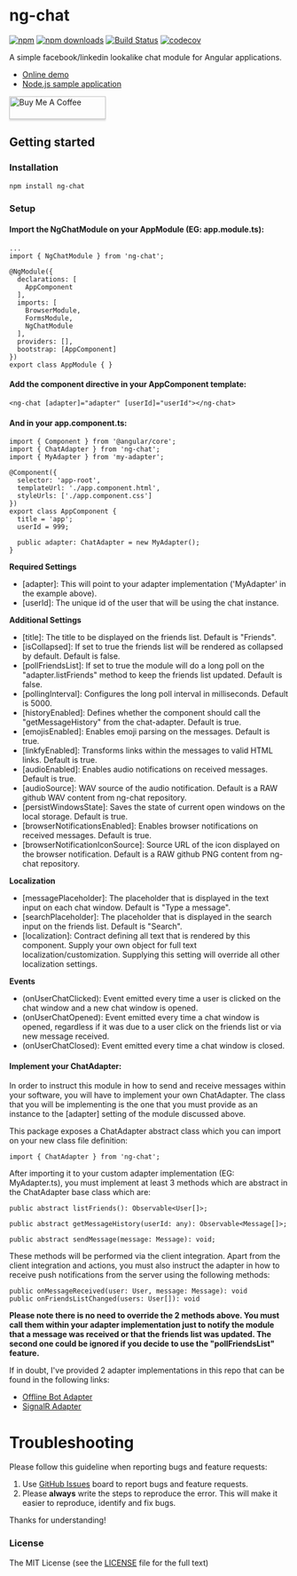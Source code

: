 # ng-chat

[![npm](https://img.shields.io/npm/v/ng-chat.svg)](https://www.npmjs.com/package/ng-chat)
[![npm downloads](https://img.shields.io/npm/dm/ng-chat.svg)](https://npmjs.org/ng-chat)
[![Build Status](https://travis-ci.org/rpaschoal/ng-chat.svg?branch=development)](https://travis-ci.org/rpaschoal/ng-chat)
[![codecov](https://codecov.io/gh/rpaschoal/ng-chat/branch/master/graph/badge.svg)](https://codecov.io/gh/rpaschoal/ng-chat)

A simple facebook/linkedin lookalike chat module for Angular applications.

* [Online demo](https://ng-chat.azurewebsites.net)
* [Node.js sample application](https://github.com/rpaschoal/ng-chat-nodejs)

<a href="https://www.buymeacoffee.com/ixJwWB5bD" target="_blank"><img src="https://www.buymeacoffee.com/assets/img/custom_images/orange_img.png" alt="Buy Me A Coffee" style="height: 41px !important;width: 174px !important;box-shadow: 0px 3px 2px 0px rgba(190, 190, 190, 0.5) !important;-webkit-box-shadow: 0px 3px 2px 0px rgba(190, 190, 190, 0.5) !important;" ></a>

## Getting started
### Installation

```
npm install ng-chat
```

### Setup
#### Import the NgChatModule on your AppModule (EG: app.module.ts):

```
...
import { NgChatModule } from 'ng-chat';

@NgModule({
  declarations: [
    AppComponent
  ],
  imports: [
    BrowserModule,
    FormsModule,
    NgChatModule
  ],
  providers: [],
  bootstrap: [AppComponent]
})
export class AppModule { }
```
#### Add the component directive in your AppComponent template:

```
<ng-chat [adapter]="adapter" [userId]="userId"></ng-chat>
```

#### And in your app.component.ts:

```
import { Component } from '@angular/core';
import { ChatAdapter } from 'ng-chat';
import { MyAdapter } from 'my-adapter';

@Component({
  selector: 'app-root',
  templateUrl: './app.component.html',
  styleUrls: ['./app.component.css']
})
export class AppComponent {
  title = 'app';
  userId = 999;

  public adapter: ChatAdapter = new MyAdapter();
}
```

__Required Settings__
* [adapter]<string>: This will point to your adapter implementation ('MyAdapter' in the example above).
* [userId]<any>: The unique id of the user that will be using the chat instance.

__Additional Settings__
* [title]<string>: The title to be displayed on the friends list. Default is "Friends".
* [isCollapsed]<boolean>: If set to true the friends list will be rendered as collapsed by default. Default is false.
* [pollFriendsList]<boolean>: If set to true the module will do a long poll on the "adapter.listFriends" method to keep the friends list updated. Default is false.
* [pollingInterval]<number>: Configures the long poll interval in milliseconds. Default is 5000.
* [historyEnabled]<boolean>: Defines whether the component should call the "getMessageHistory" from the chat-adapter. Default is true.
* [emojisEnabled]<boolean>: Enables emoji parsing on the messages. Default is true.
* [linkfyEnabled]<boolean>: Transforms links within the messages to valid HTML links. Default is true.
* [audioEnabled]<boolean>: Enables audio notifications on received messages. Default is true.
* [audioSource]<string>: WAV source of the audio notification. Default is a RAW github WAV content from ng-chat repository.
* [persistWindowsState]<boolean>: Saves the state of current open windows on the local storage. Default is true.
* [browserNotificationsEnabled]<boolean>: Enables browser notifications on received messages. Default is true.
* [browserNotificationIconSource]<string>: Source URL of the icon displayed on the browser notification. Default is a RAW github PNG content from ng-chat repository.

__Localization__
* [messagePlaceholder]<string>: The placeholder that is displayed in the text input on each chat window. Default is "Type a message".
* [searchPlaceholder]<string>: The placeholder that is displayed in the search input on the friends list. Default is "Search".
* [localization]<Localization>: Contract defining all text that is rendered by this component. Supply your own object for full text localization/customization. Supplying this setting will override all  other localization settings.

__Events__
* (onUserChatClicked)<User>: Event emitted every time a user is clicked on the chat window and a new chat window is opened.
* (onUserChatOpened)<User>: Event emitted every time a chat window is opened, regardless if it was due to a user click on the friends list or via new message received.
* (onUserChatClosed)<User>: Event emitted every time a chat window is closed.

#### Implement your ChatAdapter:

In order to instruct this module in how to send and receive messages within your software, you will have to implement your own ChatAdapter. The class that you will be implementing is the one that you must provide as an instance to the [adapter] setting of the module discussed above.

This package exposes a ChatAdapter abstract class which you can import on your new class file definition:

```
import { ChatAdapter } from 'ng-chat';
```

After importing it to your custom adapter implementation (EG: MyAdapter.ts), you must implement at least 3 methods which are abstract in the ChatAdapter base class which are:

```
public abstract listFriends(): Observable<User[]>;
    
public abstract getMessageHistory(userId: any): Observable<Message[]>;

public abstract sendMessage(message: Message): void;
```
These methods will be performed via the client integration. Apart from the client integration and actions, you must also instruct the adapter in how to receive push notifications from the server using the following methods:

```
public onMessageReceived(user: User, message: Message): void
public onFriendsListChanged(users: User[]): void
```

__Please note there is no need to override the 2 methods above. You must call them within your adapter implementation just to notify the module that a message was received or that the friends list was updated. The second one could be ignored if you decide to use the "pollFriendsList" feature.__

If in doubt, I've provided 2 adapter implementations in this repo that can be found in the following links:

* [Offline Bot Adapter](https://github.com/rpaschoal/ng-chat/blob/master/demo/offline_bot/src/app/demo-adapter.ts)
* [SignalR Adapter](https://github.com/rpaschoal/ng-chat/blob/master/demo/aspnetcore_signalr/angularApp/core/app.ngchat.signalr.adapter.ts)

# Troubleshooting

Please follow this guideline when reporting bugs and feature requests:

1. Use [GitHub Issues](https://github.com/rpaschoal/ng-chat/issues) board to report bugs and feature requests.
2. Please **always** write the steps to reproduce the error. This will make it easier to reproduce, identify and fix bugs.

Thanks for understanding!

### License

The MIT License (see the [LICENSE](https://github.com/rpaschoal/ng-chat/blob/master/LICENSE) file for the full text)
